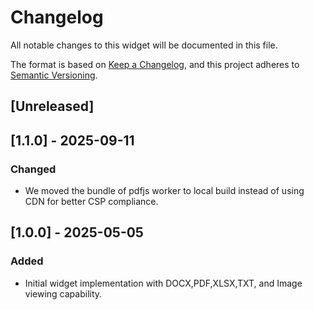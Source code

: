 # Changelog

All notable changes to this widget will be documented in this file.

The format is based on [Keep a Changelog](https://keepachangelog.com/en/1.0.0/), and this project adheres to [Semantic Versioning](https://semver.org/spec/v2.0.0.html).

## [Unreleased]

## [1.1.0] - 2025-09-11

### Changed

- We moved the bundle of pdfjs worker to local build instead of using CDN for better CSP compliance.

## [1.0.0] - 2025-05-05

### Added

- Initial widget implementation with DOCX,PDF,XLSX,TXT, and Image viewing capability.
